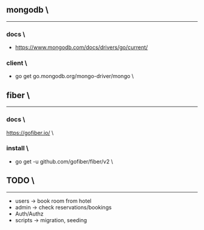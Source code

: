 ## mongodb \
---
### docs \
- https://www.mongodb.com/docs/drivers/go/current/ 
### client \
- go get go.mongodb.org/mongo-driver/mongo
\
## fiber \
---
### docs \
https://gofiber.io/ \
### install \
- go get -u github.com/gofiber/fiber/v2 
\
## TODO \
---
- users     -> book room from hotel
- admin     -> check reservations/bookings
- Auth/Authz
- scripts   -> migration, seeding
